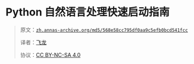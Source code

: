 # Python 自然语言处理快速启动指南

> 原文：[`zh.annas-archive.org/md5/568e58cc795df0aa9c5efb0bcd541fcc`](https://zh.annas-archive.org/md5/568e58cc795df0aa9c5efb0bcd541fcc)
> 
> 译者：[飞龙](https://github.com/wizardforcel)
> 
> 协议：[CC BY-NC-SA 4.0](http://creativecommons.org/licenses/by-nc-sa/4.0/)
